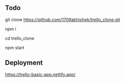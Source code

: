 ## Todo

git clone https://github.com/1709abhishek/trello_clone.git

npm i

cd trello_clone

npm start

## Deployment

https://trello-basic-app.netlify.app/
